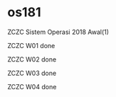 # os181
ZCZC Sistem Operasi 2018 Awal(1)

ZCZC W01 done

ZCZC W02 done

ZCZC W03 done

ZCZC W04 done
